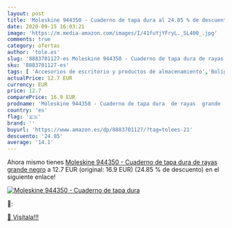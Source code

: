 ```yaml
---
layout: post
title: 'Moleskine 944350 - Cuaderno de tapa dura al 24.85 % de descuento'
date: 2020-09-15 16:03:21
image: 'https://m.media-amazon.com/images/I/41fuYjYFryL._SL400_.jpg'
comments: true
category: ofertas
author: 'tole.es'
slug: '8883701127-es Moleskine 944350 - Cuaderno de tapa dura de rayas grande...'
sku: '8883701127-es'
tags: [ 'Accesorios de escritorio y productos de almacenamiento','Bolígrafos, lápices y útiles de escritura','Costura y manualidades','Dibujo','Estuches escolares','Hogar y cocina','Lápices','Marcadores','Material de oficina','Materiales de dibujo','Materiales, organizadores y dispensadores de escritorio','Oficina y papelería','Portaminas','Rotuladores y subrayadores','Subrayadores','moleskine', ]
actualPrice: 12.7 EUR
currency: EUR
price: 12.7
comparePrice: 16.9 EUR
prodname: 'Moleskine 944350 - Cuaderno de tapa dura  de rayas  grande  negro'
country: 'es'
flag: '🇪🇸'
brand: ''
buyurl: 'https://www.amazon.es/dp/8883701127/?tag=tolees-21'
descuento: '24.85'
average: '14.1'
---
```


Ahora mismo tienes [Moleskine 944350 - Cuaderno de tapa dura  de rayas  grande  negro](https://www.amazon.es/dp/8883701127/?tag=tolees-21) a 12.7 EUR (original: 16.9 EUR) (24.85 %  de descuento) en el siguiente enlace!

[![Moleskine 944350 - Cuaderno de tapa dura](https://m.media-amazon.com/images/I/41fuYjYFryL._SL400_.jpg)](https://www.amazon.es/dp/8883701127/?tag=tolees-21)

🔎:


[🛒 Visítala!!!](https://www.amazon.es/dp/8883701127/?tag=tolees-21)
